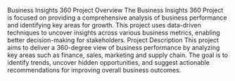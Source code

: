 Business Insights 360 Project
Overview
The Business Insights 360 Project is focused on providing a comprehensive analysis of business performance and identifying key areas for growth. This project uses data-driven techniques to uncover insights across various business metrics, enabling better decision-making for stakeholders.
Project Description
This project aims to deliver a 360-degree view of business performance by analyzing key areas such as finance, sales, marketing and supply chain. The goal is to identify trends, uncover hidden opportunities, and suggest actionable recommendations for improving overall business outcomes.
